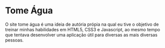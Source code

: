 # Tome Água
 
O site tome água é uma ideia de autória própia na qual eu tive o objetivo de treinar minhas habilidades em HTML5, CSS3 e Javascript, ao mesmo tempo que tentava desenvolver uma aplicação útil para diversas as mais diversas pessoas.

